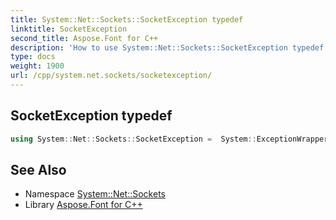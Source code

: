 ```yaml
---
title: System::Net::Sockets::SocketException typedef
linktitle: SocketException
second_title: Aspose.Font for C++
description: 'How to use System::Net::Sockets::SocketException typedef in C++.'
type: docs
weight: 1900
url: /cpp/system.net.sockets/socketexception/
---
```

## SocketException typedef




```cpp
using System::Net::Sockets::SocketException =  System::ExceptionWrapper<Details_SocketException>
```

## See Also

* Namespace [System::Net::Sockets](../)
* Library [Aspose.Font for C++](../../)
